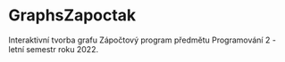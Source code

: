 # GraphsZapoctak
Interaktivní tvorba grafu
Zápočtový program předmětu Programování 2 - letní semestr roku 2022.
